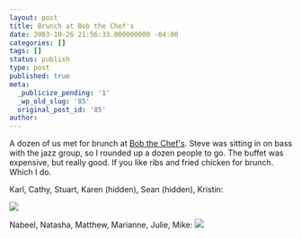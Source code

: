 ```yaml
---
layout: post
title: Brunch at Bob the Chef's
date: 2003-10-26 21:56:33.000000000 -04:00
categories: []
tags: []
status: publish
type: post
published: true
meta:
  _publicize_pending: '1'
  _wp_old_slug: '85'
  original_post_id: '85'
author: 
---
```

A dozen of us met for brunch at <a href="http://www.bobthechefs.com/">Bob the Chef's</a>.  Steve was sitting in on bass with the jazz group, so I rounded up a dozen people to go.  The buffet was expensive, but really good.  If you like ribs and fried chicken for brunch.  Which I do.

Karl, Cathy, Stuart, Karen (hidden), Sean (hidden), Kristin:

<a href="/weblog/images/DCP_3670.JPG"><img src="/weblog/thumbnails/DCP_3670.JPG" /></a>

Nabeel, Natasha, Matthew, Marianne, Julie, Mike:
<a href="/weblog/images/DCP_3673.JPG"><img src="/weblog/thumbnails/DCP_3673.JPG" /></a>
